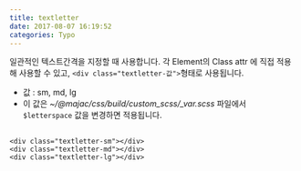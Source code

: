 ```yaml
---
title: textletter
date: 2017-08-07 16:19:52
categories: Typo
---
```


일관적인 텍스트간격을 지정할 때 사용합니다. 각 Element의 Class attr 에 직접 적용해 사용할 수 있고,
`<div class="textletter-값">`형태로 사용됩니다.

- 값 : sm, md, lg
- 이 값은 *~/@majac/css/build/custom_scss/_var.scss* 파일에서 `$letterspace` 값을 변경하면 적용됩니다.


<pre>
  <code class="html">
&lt;div class="textletter-sm"&gt;&lt;/div&gt;
&lt;div class="textletter-md"&gt;&lt;/div&gt;
&lt;div class="textletter-lg"&gt;&lt;/div&gt;
  </code>
</pre>
